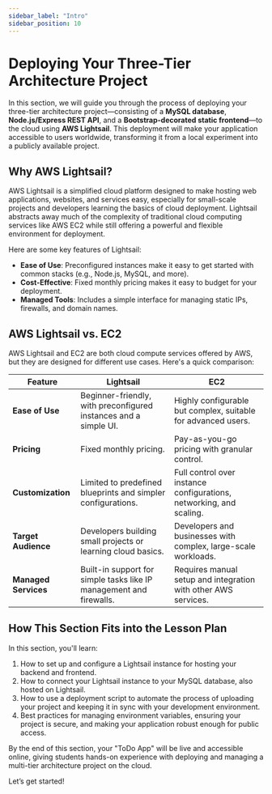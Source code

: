 ```yaml
---
sidebar_label: "Intro"
sidebar_position: 10
---
```


# **Deploying Your Three-Tier Architecture Project**

In this section, we will guide you through the process of deploying your three-tier architecture project—consisting of a **MySQL database**, **Node.js/Express REST API**, and a **Bootstrap-decorated static frontend**—to the cloud using **AWS Lightsail**. This deployment will make your application accessible to users worldwide, transforming it from a local experiment into a publicly available project.

## **Why AWS Lightsail?**

AWS Lightsail is a simplified cloud platform designed to make hosting web applications, websites, and services easy, especially for small-scale projects and developers learning the basics of cloud deployment. Lightsail abstracts away much of the complexity of traditional cloud computing services like AWS EC2 while still offering a powerful and flexible environment for deployment.

Here are some key features of Lightsail:

- **Ease of Use**: Preconfigured instances make it easy to get started with common stacks (e.g., Node.js, MySQL, and more).
- **Cost-Effective**: Fixed monthly pricing makes it easy to budget for your deployment.
- **Managed Tools**: Includes a simple interface for managing static IPs, firewalls, and domain names.

## **AWS Lightsail vs. EC2**

AWS Lightsail and EC2 are both cloud compute services offered by AWS, but they are designed for different use cases. Here's a quick comparison:

| **Feature**          | **Lightsail**                                                       | **EC2**                                                             |
| -------------------- | ------------------------------------------------------------------- | ------------------------------------------------------------------- |
| **Ease of Use**      | Beginner-friendly, with preconfigured instances and a simple UI.    | Highly configurable but complex, suitable for advanced users.       |
| **Pricing**          | Fixed monthly pricing.                                              | Pay-as-you-go pricing with granular control.                        |
| **Customization**    | Limited to predefined blueprints and simpler configurations.        | Full control over instance configurations, networking, and scaling. |
| **Target Audience**  | Developers building small projects or learning cloud basics.        | Developers and businesses with complex, large-scale workloads.      |
| **Managed Services** | Built-in support for simple tasks like IP management and firewalls. | Requires manual setup and integration with other AWS services.      |

## **How This Section Fits into the Lesson Plan**

In this section, you'll learn:

1. How to set up and configure a Lightsail instance for hosting your backend and frontend.
2. How to connect your Lightsail instance to your MySQL database, also hosted on Lightsail.
3. How to use a deployment script to automate the process of uploading your project and keeping it in sync with your development environment.
4. Best practices for managing environment variables, ensuring your project is secure, and making your application robust enough for public access.

By the end of this section, your "ToDo App" will be live and accessible online, giving students hands-on experience with deploying and managing a multi-tier architecture project on the cloud.

Let’s get started!
